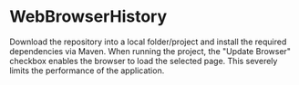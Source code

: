 # WebBrowserHistory

Download the repository into a local folder/project and install the required dependencies via Maven. When running the project, the "Update Browser" checkbox enables the browser to load the selected page. This severely limits the performance of the application.
